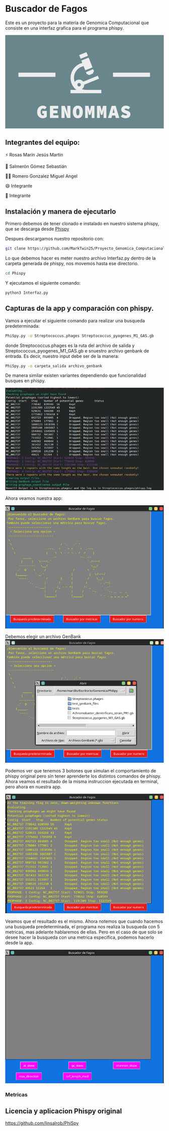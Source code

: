 # Buscador de Fagos 

Este es un proyecto para la materia de Genomica Computacional que consiste en una interfaz grafica para el programa phispy.

![Logo](https://github.com/MarkTwin25/Proyecto_Genomica_Computacional/blob/main/Logo.png "Logo")

## Integrantes del equipo:
 
⚡️ Rosas Marín Jesús Martín

💬 Salmerón Gómez Sebastián

👯‍♀️ Romero Gonzalez Miguel Angel

😄 Integrante

🤔 Integrante

## Instalación y manera de ejecutarlo

Primero debemos de tener clonado e instalado en nuestro sistema phispy, que se descarga desde [Phispy](http://https://github.com/linsalrob/PhiSpy "Phispy")

Despues descargamos nuestro repositorio con:
```bash
git clone https://github.com/MarkTwin25/Proyecto_Genomica_Computacional.git
```
Lo que debemos hacer es meter nuestro archivo Interfaz.py dentro de la carpeta generada de phispy, nos movemos hasta ese directorio.
```bash
cd Phispy
```
Y ejecutamos el siguiente comando:
```bash
python3 Interfaz.py
```

## Capturas de la app y comparación con phispy.

Vamos a ejecutar el siguiente comando para realizar una busqueda predeterminada:

```bash
PhiSpy.py -o Streptococcus.phages Streptococcus_pyogenes_M1_GAS.gb
```
donde Streptococcus.phages es la ruta del archivo de salida y Streptococcus_pyogenes_M1_GAS.gb e snuestro archivo genbank de entrada.
Es decir, nuestro input debe ser de la manera:

```bash
PhiSpy.py -o carpeta_salida archivo_genbank
```
De manera similar existen variantes dependiendo que funcionalidad busques en phispy.

![Phispy original](https://github.com/MarkTwin25/Proyecto_Genomica_Computacional/blob/main/Phispy_terminal.png "Phispy original")

Ahora veamos nuestra app:

![App](https://github.com/MarkTwin25/Proyecto_Genomica_Computacional/blob/main/Presentacion_app.png "App")

Debemos elegir un archivo GenBank
![Busqueda de Archivos](https://github.com/MarkTwin25/Proyecto_Genomica_Computacional/blob/main/Busqueda_archivos.png "Busqueda de Archivos")

Podemos ver que tenemos 3 botones que simulan el comportamiento de phispy original pero sin tener aprenderte los distintos comandos de phispy.
Ahora veamos el resultado de la misma instruccion ejecutada en terminal, pero ahora en nuestra app.

![Prueba app](https://github.com/MarkTwin25/Proyecto_Genomica_Computacional/blob/main/Prueba_app.png "Prueba app")

Veamos que el resultado es el mismo. Ahora notemos que cuando hacemos una busqueda predeterminada, el programa nos realiza la busqueda con 5 metricas, mas adelante hablaremos de ellas. Pero en el caso de que solo se desee hacer la busqueda con una metrica especifica, podemos hacerlo desde la app.

![Metricas](https://github.com/MarkTwin25/Proyecto_Genomica_Computacional/blob/main/Metricas.png "Metricas")

### Metricas

## Licencia y aplicacion Phispy original
https://github.com/linsalrob/PhiSpy
